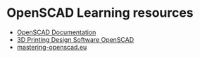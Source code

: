 # OpenSCAD Learning resources

- [OpenSCAD Documentation](https://openscad.org/documentation.html)
- [3D Printing Design Software OpenSCAD](https://www.dummies.com/article/technology/programming-web-design/3d-printing/3d-printing-design-software-openscad-244556/)
- [mastering-openscad.eu](https://mastering-openscad.eu/)
